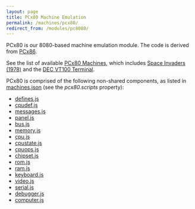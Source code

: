 ```yaml
---
layout: page
title: PCx80 Machine Emulation
permalink: /machines/pcx80/
redirect_from: /modules/pc8080/
---
```


PCx80 is our 8080-based machine emulation module.  The code is derived from [PCx86](/machines/pcx86/).

See the list of available [PCx80 Machines](/machines/pcx80/configs/), which includes
[Space Invaders (1978)](/machines/arcade/invaders/) and the [DEC VT100 Terminal](/machines/dec/vt100/).

PCx80 is comprised of the following non-shared components, as listed in
[machines.json](https://github.com/jeffpar/pcjs/blob/master/_data/machines.json) (see the *pcx80.scripts* property):

* [defines.js](/machines/pcx80/lib/defines.js)
* [cpudef.js](/machines/pcx80/lib/cpudef.js)
* [messages.js](/machines/pcx80/lib/messages.js)
* [panel.js](/machines/pcx80/lib/panel.js)
* [bus.js](/machines/pcx80/lib/bus.js)
* [memory.js](/machines/pcx80/lib/memory.js)
* [cpu.js](/machines/pcx80/lib/cpu.js)
* [cpustate.js](/machines/pcx80/lib/cpustate.js)
* [cpuops.js](/machines/pcx80/lib/cpuops.js)
* [chipset.js](/machines/pcx80/lib/chipset.js)
* [rom.js](/machines/pcx80/lib/rom.js)
* [ram.js](/machines/pcx80/lib/ram.js)
* [keyboard.js](/machines/pcx80/lib/keyboard.js)
* [video.js](/machines/pcx80/lib/video.js)
* [serial.js](/machines/pcx80/lib/serial.js)
* [debugger.js](/machines/pcx80/lib/debugger.js)
* [computer.js](/machines/pcx80/lib/computer.js)
